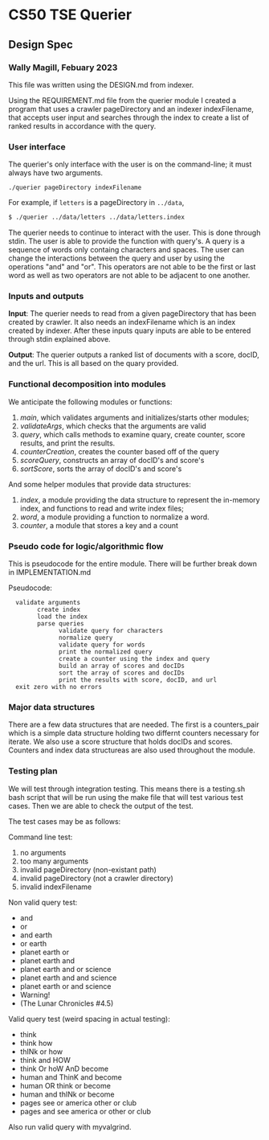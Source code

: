 # CS50 TSE Querier
## Design Spec
### Wally Magill, Febuary 2023

This file was written using the DESIGN.md from indexer.

Using the REQUIREMENT.md file from the querier module I created a program that uses a crawler pageDirectory and an indexer indexFilename, that accepts user input and searches through the index to create a list of ranked results in accordance with the query.

### User interface

The querier's only interface with the user is on the command-line; it must always have two arguments.

```
./querier pageDirectory indexFilename
```

For example, if `letters` is a pageDirectory in `../data`,

``` bash
$ ./querier ../data/letters ../data/letters.index
```

The querier needs to continue to interact with the user. This is done through stdin. The user is able to provide the function with query's. A query is a sequence of words only containg characters and spaces. The user can change the interactions between the query and user by using the operations "and" and "or". This operators are not able to be the first or last word as well as two operators are not able to be adjacent to one another.

### Inputs and outputs

**Input**: The querier needs to read from a given pageDirectory that has been created by crawler. It also needs an indexFilename which is an index created by indexer. After these inputs quary inputs are able to be entered through stdin explained above.

**Output**: The querier outputs a ranked list of documents with a score, docID, and the url. This is all based on the quary provided.

### Functional decomposition into modules

We anticipate the following modules or functions:

1. *main*, which validates arguments and initializes/starts other modules;
2. *validateArgs*, which checks that the arguments are valid
3. *query*, which calls methods to examine quary, create counter, score results, and print the results.
4. *counterCreation*, creates the counter based off of the query
5. *scoreQuery*, constructs an array of docID's and score's
6. *sortScore*, sorts the array of docID's and score's

And some helper modules that provide data structures:

1. *index*, a module providing the data structure to represent the in-memory index, and functions to read and write index files;
2. *word*, a module providing a function to normalize a word.
3. *counter*, a module that stores a key and a count

### Pseudo code for logic/algorithmic flow

This is pseudocode for the entire module. There will be further break down in IMPLEMENTATION.md

Pseudocode:

      validate arguments
            create index
            load the index
            parse queries
                  validate query for characters
                  normalize query
                  validate query for words
                  print the normalized query
                  create a counter using the index and query
                  build an array of scores and docIDs
                  sort the array of scores and docIDs
                  print the results with score, docID, and url
      exit zero with no errors

### Major data structures

There are a few data structures that are needed. The first is a counters_pair which is a simple data structure holding two differnt counters necessary for iterate. We also use a score structure that holds docIDs and scores. Counters and index data structureas are also used throughout the module.

### Testing plan

We will test through integration testing. This means there is a testing.sh bash script that will be run using the make file that will test various test cases. Then we are able to check the output of the test.

The test cases may be as follows:

Command line test:
 1. no arguments
 2. too many arguments
 3. invalid pageDirectory (non-existant path)
 4. invalid pageDirectory (not a crawler directory)
 5. invalid indexFilename

Non valid query test:
- and
- or
- and earth
- or earth
- planet earth or
- planet earth and
- planet earth and or science
- planet earth and and science
- planet earth or and science
- Warning!
- (The Lunar Chronicles #4.5)

Valid query test (weird spacing in actual testing):
- think
- think        how
- thINk       or    how
- think and       HOW
- think     Or hoW AnD become
- human and ThinK and become
- human OR   think or become
- human and thINk or become
- pages see or america other or club
- pages and see america or other or club

Also run valid query with myvalgrind.